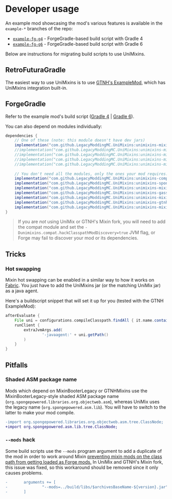 # Developer usage

An example mod showcasing the mod's various features is available in the `example-*` branches of the repo:
- [`example-fg-g4`](https://github.com/LegacyModdingMC/UniMixins/tree/example-fg-g4) - ForgeGradle-based build script with Gradle 4
- [`example-fg-g6`](https://github.com/LegacyModdingMC/UniMixins/tree/example-fg-g6) - ForgeGradle-based build script with Gradle 6

Below are instructions for migrating build scripts to use UniMixins.

## RetroFuturaGradle

The easiest way to use UniMixins is to use [GTNH's ExampleMod](https://github.com/GTNewHorizons/ExampleMod1.7.10), which has UniMixins integration built-in.

## ForgeGradle

Refer to the example mod's build script ([Gradle 4](https://github.com/LegacyModdingMC/UniMixins/blob/example-fg-g4/build.gradle#L79) | [Gradle 6](https://github.com/LegacyModdingMC/UniMixins/blob/example-fg-g6/build.gradle#L91)).

You can also depend on modules individually:

```gradle
dependencies {
    // One of these (note: this module doesn't have dev jars)
    implementation("com.github.LegacyModdingMC.UniMixins:unimixins-mixin-1.7.10:$unimixinsVersion+unimix.0.12.2-mixin.0.8.5")
    //implementation("com.github.LegacyModdingMC.UniMixins:unimixins-mixin-1.7.10:$unimixinsVersion+spongepowered.0.8.5")
    //implementation("com.github.LegacyModdingMC.UniMixins:unimixins-mixin-1.7.10:$unimixinsVersion+fabric.0.12.5-mixin.0.8.5")
    //implementation("com.github.LegacyModdingMC.UniMixins:unimixins-mixin-1.7.10:$unimixinsVersion+gasmix.0.8.5-gasstation_7")
    //implementation("com.github.LegacyModdingMC.UniMixins:unimixins-mixin-1.7.10:$unimixinsVersion+gtnh.0.8.5-GTNH-2")
    
    // You don't need all the modules, only the ones your mod requires.
    implementation("com.github.LegacyModdingMC.UniMixins:unimixins-compat-1.7.10:$unimixinsVersion:dev")
    implementation("com.github.LegacyModdingMC.UniMixins:unimixins-spongemixins-1.7.10:$unimixinsVersion+gtnh.2.0.1:dev")
    implementation("com.github.LegacyModdingMC.UniMixins:unimixins-mixinbooterlegacy-1.7.10:$unimixinsVersion+1.2.1:dev")
    implementation("com.github.LegacyModdingMC.UniMixins:unimixins-gasstation-1.7.10:$unimixinsVersion+0.5.1:dev")
    implementation("com.github.LegacyModdingMC.UniMixins:unimixins-mixinextras-1.7.10:$unimixinsVersion+0.2.0:dev")
    implementation("com.github.LegacyModdingMC.UniMixins:unimixins-gtnhmixins-1.7.10:$unimixinsVersion+2.1.15:dev")
    implementation("com.github.LegacyModdingMC.UniMixins:unimixins-mixingasm-1.7.10:$unimixinsVersion+0.3:dev")
}
```

> If you are *not* using UniMix or GTNH's Mixin fork, you will need to add the compat module and set the `-Dunimixins.compat.hackClasspathModDiscovery=true` JVM flag, or Forge may fail to discover your mod or its dependencies.

## Tricks

### Hot swapping

Mixin hot swapping can be enabled in a similar way to how it works on [Fabric](https://fabricmc.net/wiki/tutorial:mixin_hotswaps). You just have to add the UniMixins jar (or the matching UniMix jar) as a java agent.

Here's a buildscript snippet that will set it up for you (tested with the GTNH ExampleMod):

```gradle
afterEvaluate {
    File uni = configurations.compileClasspath.findAll { it.name.contains("unimixins-all-") || it.name.contains("unimixins-mixin-") || it.name.contains("unimixins-0.") }.first()
    runClient {
        extraJvmArgs.add(
                '-javaagent:' + uni.getPath()
        )
    }
}
```

## Pitfalls

### Shaded ASM package name

Mods which depend on MixinBooterLegacy or GTNHMixins use the MixinBooterLegacy-style shaded ASM package name (`org.spongepowered.libraries.org.objectweb.asm`), whereas UniMix uses the legacy name (`org.spongepowered.asm.lib`). You will have to switch to the latter to make your mod compile.

```patch
-import org.spongepowered.libraries.org.objectweb.asm.tree.ClassNode;
+import org.spongepowered.asm.lib.tree.ClassNode;
```

### `--mods` hack

Some build scripts use the `--mods` program argument to add a duplicate of the mod in order to work around Mixin [preventing mixin mods on the class path from getting loaded as Forge mods.](https://github.com/SpongePowered/Mixin/issues/207) In UniMix and GTNH's Mixin fork, this issue was fixed, so this workaround should be removed since it only causes problems.

```patch
-       arguments += [
-               "--mods=../build/libs/$archivesBaseName-${version}.jar"
-       ]
```
